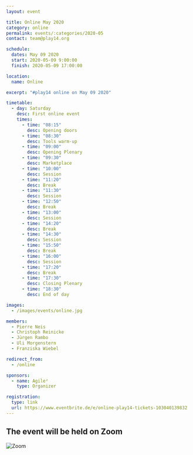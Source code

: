 ```yaml
---
layout: event

title: Online May 2020
category: online
permalink: events/:categories/2020-05
contact: team@play14.org

schedule:
  dates: May 09 2020
  start: 2020-05-09 9:00:00
  finish: 2020-05-09 17:00:00

location:
  name: Online

excerpt: "#play14 online on May 09 2020"

timetable:
  - day: Saturday
    desc: First online event
    times:
      - time: "08:15"
        desc: Opening doors
      - time: "08:30"
        desc: Tools warm-up
      - time: "09:00"
        desc: Opening Plenary
      - time: "09:30"
        desc: Marketplace
      - time: "10:00"
        desc: Session
      - time: "11:20"
        desc: Break
      - time: "11:30"
        desc: Session
      - time: "12:50"
        desc: Break
      - time: "13:00"
        desc: Session
      - time: "14:20"
        desc: Break
      - time: "14:30"
        desc: Session
      - time: "15:50"
        desc: Break
      - time: "16:00"
        desc: Session
      - time: "17:20"
        desc: Break
      - time: "17:30"
        desc: Closing Plenary
      - time: "18:30"
        desc: End of day

images:
  - /images/events/online.jpg

members:
  - Pierre Neis
  - Christoph Reinicke
  - Jürgen Rambo
  - Uli Morgenstern
  - Franziska Wiebel

redirect_from:
  - /online

sponsors:
  - name: Agile²
    type: Organizer

registration:
  type: link
  url: https://www.eventbrite.de/e/online-play14-tickets-103040139832
---
```


## The event will be held on Zoom

![Zoom](/images/zoom-logo.png)

